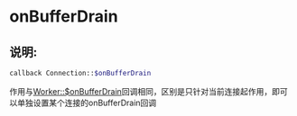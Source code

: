 # onBufferDrain
## 说明:
```php
callback Connection::$onBufferDrain
```

作用与[Worker::$onBufferDrain](worker/on-buffer-drain.md)回调相同，区别是只针对当前连接起作用，即可以单独设置某个连接的onBufferDrain回调
